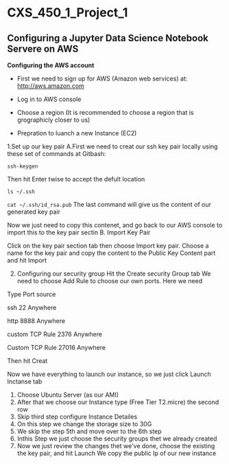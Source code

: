 # CXS_450_1_Project_1

**Configuring a Jupyter Data Science Notebook Servere on AWS**
----
**Configuring the AWS account**

* First we need to sign up for AWS (Amazon web services) at: http://aws.amazon.com

* Log in to AWS console

* Choose a region (It is recommended to choose a region that is grographicly closer to us) 

* Prepration to luanch a new Instance (EC2)

1.Set up our key pair 
   A.First we need to creat our ssh key pair locally using these set of commands at Gitbash:

`ssh-keygen`

Then hit Enter twise to accept the defult location 

`ls ~/.ssh`

`cat ~/.ssh/id_rsa.pub`
The last command will give us the content of our generated key pair

Now we just need to copy this contenet, and go back to our AWS console to import this to the key pair sectin
B. Import Key Pair

Click on the key pair section tab then choose Import key pair.
Choose a name for the key pair and copy the content to the Public Key Content part and hit Import


2. Configuring our security group
 Hit the Create security Group tab
 We need to choose Add Rule to choose our own ports. Here we need
 
Type                 Port      source

ssh                  22        Anywhere

http                  8888      Anywhere

custom TCP Rule       2376      Anywhere

Custom TCP Rule       27016     Anywhere

Then hit Creat

Now we have everything to launch our instance, so we just click Launch Inctanse tab

1. Choose Ubuntu Server (as our AMI) 
2. After that we choose our Instance type (Free Tier T2.micre) the second row
3. Skip third step configure Instance Detailes
4. On this step we change the storage size to 30G
5. We skip the step 5th and move over to the 6th step
6. Inthis Step we just choose the security groups thet we already created
7. Now we just review the changes thet we've done, choose the existing the key pair, and hit Launch
We copy the public Ip of our new instance
